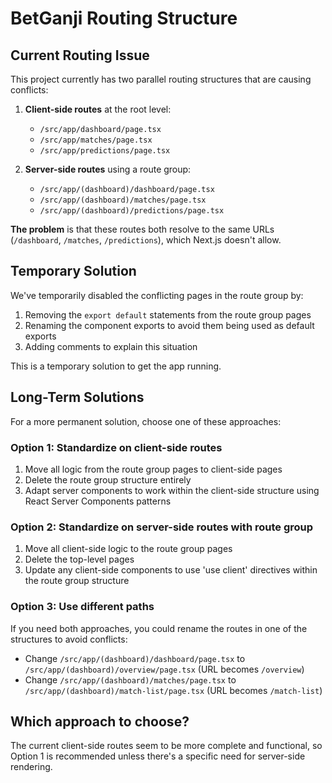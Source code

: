 # BetGanji Routing Structure

## Current Routing Issue

This project currently has two parallel routing structures that are causing conflicts:

1. **Client-side routes** at the root level:
   - `/src/app/dashboard/page.tsx`
   - `/src/app/matches/page.tsx`
   - `/src/app/predictions/page.tsx`

2. **Server-side routes** using a route group:
   - `/src/app/(dashboard)/dashboard/page.tsx`
   - `/src/app/(dashboard)/matches/page.tsx`
   - `/src/app/(dashboard)/predictions/page.tsx`

**The problem** is that these routes both resolve to the same URLs (`/dashboard`, `/matches`, `/predictions`), which Next.js doesn't allow.

## Temporary Solution

We've temporarily disabled the conflicting pages in the route group by:

1. Removing the `export default` statements from the route group pages
2. Renaming the component exports to avoid them being used as default exports
3. Adding comments to explain this situation

This is a temporary solution to get the app running.

## Long-Term Solutions

For a more permanent solution, choose one of these approaches:

### Option 1: Standardize on client-side routes

1. Move all logic from the route group pages to client-side pages
2. Delete the route group structure entirely
3. Adapt server components to work within the client-side structure using React Server Components patterns

### Option 2: Standardize on server-side routes with route group

1. Move all client-side logic to the route group pages
2. Delete the top-level pages
3. Update any client-side components to use 'use client' directives within the route group structure

### Option 3: Use different paths

If you need both approaches, you could rename the routes in one of the structures to avoid conflicts:

- Change `/src/app/(dashboard)/dashboard/page.tsx` to `/src/app/(dashboard)/overview/page.tsx` (URL becomes `/overview`)
- Change `/src/app/(dashboard)/matches/page.tsx` to `/src/app/(dashboard)/match-list/page.tsx` (URL becomes `/match-list`)

## Which approach to choose?

The current client-side routes seem to be more complete and functional, so Option 1 is recommended unless there's a specific need for server-side rendering.
